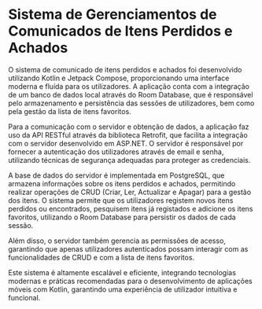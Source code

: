 # Sistema de Gerenciamentos de Comunicados de Itens Perdidos e Achados

O sistema de comunicado de itens perdidos e achados foi desenvolvido utilizando Kotlin e Jetpack Compose, proporcionando uma interface moderna e fluída para os utilizadores. A aplicação conta com a integração de um banco de dados local através do Room Database, que é responsável pelo armazenamento e persistência das sessões de utilizadores, bem como pela gestão da lista de itens favoritos.

Para a comunicação com o servidor e obtenção de dados, a aplicação faz uso da API RESTful através da biblioteca Retrofit, que facilita a integração com o servidor desenvolvido em ASP.NET. O servidor é responsável por fornecer a autenticação dos utilizadores através de email e senha, utilizando técnicas de segurança adequadas para proteger as credenciais.

A base de dados do servidor é implementada em PostgreSQL, que armazena informações sobre os itens perdidos e achados, permitindo realizar operações de CRUD (Criar, Ler, Actualizar e Apagar) para a gestão dos itens. O sistema permite que os utilizadores registem novos itens perdidos ou encontrados, pesquisem itens já registados e adicione os itens favoritos, utilizando o Room Database para persistir os dados de cada sessão.

Além disso, o servidor também gerencia as permissões de acesso, garantindo que apenas utilizadores autenticados possam interagir com as funcionalidades de CRUD e com a lista de itens favoritos.

Este sistema é altamente escalável e eficiente, integrando tecnologias modernas e práticas recomendadas para o desenvolvimento de aplicações móveis com Kotlin, garantindo uma experiência de utilizador intuitiva e funcional.
